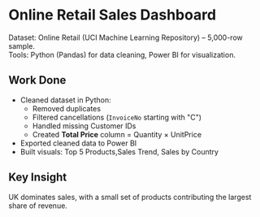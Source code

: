 # Online Retail Sales Dashboard

Dataset: Online Retail (UCI Machine Learning Repository) – 5,000-row sample.  
Tools: Python (Pandas) for data cleaning, Power BI for visualization.

## Work Done
- Cleaned dataset in Python:
  - Removed duplicates
  - Filtered cancellations (`InvoiceNo` starting with "C")
  - Handled missing Customer IDs
  - Created **Total Price** column = Quantity × UnitPrice
- Exported cleaned data to Power BI
- Built visuals: Top 5 Products,Sales Trend, Sales by Country

## Key Insight
UK dominates sales, with a small set of products contributing the largest share of revenue.

